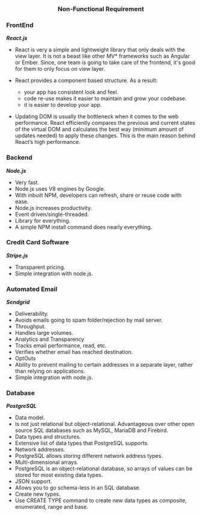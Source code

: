 <center><h3><b>Non-Functional Requirement</b></h3></center>

### FrontEnd 
***React.js***   
- React is very a simple and lightweight library that only deals with the view layer. It is not a beast like other MV* frameworks such as Angular or Ember. Since, one team is going to take care of the frontend, it's good for them to only focus on view layer. 

- React provides a component based structure. As a result:
    - your app has consistent look and feel.
    - code re-use makes it easier to maintain and grow your codebase.
    - it is easier to develop your app.

- Updating DOM is usually the bottleneck when it comes to the web performance. React efficiently compares the previous and current states of the virtual DOM and calculates the best way (minimum amount of updates needed) to apply these changes. This is the main reason behind React’s high performance.


### Backend 
***Node.js***

- Very fast. 
- Node.js uses V8 engines by Google. 
- With inbuilt NPM, developers can refresh, share or reuse code with ease. 
- Node.js increases productivity. 
- Event driven/single-threaded. 
- Library for everything. 
- A simple NPM install command does nearly everything. 

### Credit Card Software 
***Stripe.js*** 
- Transparent pricing. 
- Simple integration with node.js.

### Automated Email 
***Sendgrid***

- Deliverability. 
- Avoids emails going to spam folder/rejection by mail server.  
- Throughput. 
- Handles large volumes. 
- Analytics and Transparency 
- Tracks email performance, read, etc. 
- Verifies whether email has reached destination. 
- OptOuts 
- Ability to prevent mailing to certain addresses in a separate layer, rather than relying on applications. 
- Simple integration with node.js. 

### Database 
***PostgreSQL***

- Data model. 
- Is not just relational but object-relational. Advantageous over other open source SQL databases such as MySQL, MariaDB and Firebird. 
- Data types and structures. 
- Extensive list of data types that PostgreSQL supports. 
- Network addresses. 
- PostgreSQL allows storing different network address types. 
- Multi-dimensional arrays. 
- PostgreSQL is an object-relational database, so arrays of values can be stored for most existing data types. 
- JSON support. 
- Allows you to go schema-less in an SQL database. 
- Create new types. 
- Use CREATE TYPE command to create new data types as composite, enumerated, range and base. 
